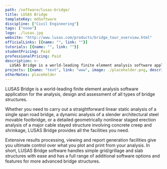 ```yaml
---
path: /software/lusas-bridge/
title: LUSAS Bridge
templateKey: mdSoftware
discipline: ["Civil Engineering"]
tags: ["none"]
logo: ./lusas.jpg
website: "http://www.lusas.com/products/bridge_tour_overview.html"
officialLinks: [{name: "", link: ""}]
tutorials: [{name: "", link: ""}]
studentPricing: Paid
professionalPricing: Paid
description: >-
  LUSAS Bridge is a world-leading finite element analysis software application for the analysis, design and assessment of all types of bridge structures.
projects: [{name: "text", link: "www", image: ./placeholder.png, description: "blah blah"}]
otherNotes: placeHolder
---
```


LUSAS Bridge is a world-leading finite element analysis software application for the analysis, design and assessment of all types of bridge structures. 

Whether you need to carry out a straightforward linear static analysis of a single span road bridge, a dynamic analysis of a slender architectural steel movable footbridge, or a detailed geometrically nonlinear staged erection analysis of a major cable stayed structure involving concrete creep and shrinkage, LUSAS Bridge provides all the facilities you need. 

Extensive results processing, viewing and report generation facilities give you ultimate control over what you plot and print from your analysis. In short, LUSAS Bridge software handles simple grid/grillage and slab structures with ease and has a full range of additional software options and features for more advanced bridge structures.
